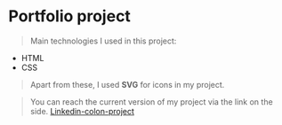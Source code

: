 # Portfolio project

> Main technologies I used in this project:

- HTML
- CSS

> Apart from these, I used **SVG** for icons in my project.

> You can reach the current version of my project via the link on the side.
[Linkedin-colon-project](https://portfoy.vercel.app/)
